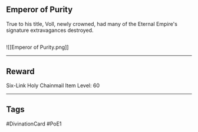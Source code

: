 ## Emperor of Purity
True to his title,
Voll, newly crowned,
had many of the
Eternal Empire's signature
extravagances destroyed.
## 
![[Emperor of Purity.png]]

---
## Reward
Six-Link Holy Chainmail
Item Level: 60

---
## Tags
#DivinationCard
#PoE1